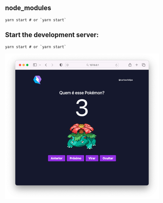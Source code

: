 ## node_modules

```shell
yarn start # or `yarn start`
```

## Start the development server:

```shell
yarn start # or `yarn start`
```

![Running Pokeqwik](preview.png)
